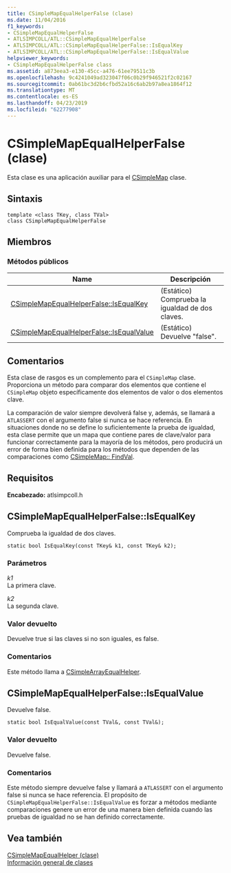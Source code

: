 ```yaml
---
title: CSimpleMapEqualHelperFalse (clase)
ms.date: 11/04/2016
f1_keywords:
- CSimpleMapEqualHelperFalse
- ATLSIMPCOLL/ATL::CSimpleMapEqualHelperFalse
- ATLSIMPCOLL/ATL::CSimpleMapEqualHelperFalse::IsEqualKey
- ATLSIMPCOLL/ATL::CSimpleMapEqualHelperFalse::IsEqualValue
helpviewer_keywords:
- CSimpleMapEqualHelperFalse class
ms.assetid: a873eea3-e130-45cc-a476-61ee79511c3b
ms.openlocfilehash: 9c4241049ad323047f06c0b29f946521f2c02167
ms.sourcegitcommit: 0ab61bc3d2b6cfbd52a16c6ab2b97a8ea1864f12
ms.translationtype: MT
ms.contentlocale: es-ES
ms.lasthandoff: 04/23/2019
ms.locfileid: "62277908"
---
```

# <a name="csimplemapequalhelperfalse-class"></a>CSimpleMapEqualHelperFalse (clase)

Esta clase es una aplicación auxiliar para el [CSimpleMap](../../atl/reference/csimplemap-class.md) clase.

## <a name="syntax"></a>Sintaxis

```
template <class TKey, class TVal>
class CSimpleMapEqualHelperFalse
```

## <a name="members"></a>Miembros

### <a name="public-methods"></a>Métodos públicos

|Name|Descripción|
|----------|-----------------|
|[CSimpleMapEqualHelperFalse::IsEqualKey](#isequalkey)|(Estático) Comprueba la igualdad de dos claves.|
|[CSimpleMapEqualHelperFalse::IsEqualValue](#isequalvalue)|(Estático) Devuelve "false".|

## <a name="remarks"></a>Comentarios

Esta clase de rasgos es un complemento para el `CSimpleMap` clase. Proporciona un método para comparar dos elementos que contiene el `CSimpleMap` objeto específicamente dos elementos de valor o dos elementos clave.

La comparación de valor siempre devolverá false y, además, se llamará a `ATLASSERT` con el argumento false si nunca se hace referencia. En situaciones donde no se define lo suficientemente la prueba de igualdad, esta clase permite que un mapa que contiene pares de clave/valor para funcionar correctamente para la mayoría de los métodos, pero producirá un error de forma bien definida para los métodos que dependen de las comparaciones como [CSimpleMap:: FindVal](../../atl/reference/csimplemap-class.md#findval).

## <a name="requirements"></a>Requisitos

**Encabezado:** atlsimpcoll.h

##  <a name="isequalkey"></a>  CSimpleMapEqualHelperFalse::IsEqualKey

Comprueba la igualdad de dos claves.

```
static bool IsEqualKey(const TKey& k1, const TKey& k2);
```

### <a name="parameters"></a>Parámetros

*k1*<br/>
La primera clave.

*k2*<br/>
La segunda clave.

### <a name="return-value"></a>Valor devuelto

Devuelve true si las claves si no son iguales, es false.

### <a name="remarks"></a>Comentarios

Este método llama a [CSimpleArrayEqualHelper](../../atl/reference/csimplearrayequalhelper-class.md).

##  <a name="isequalvalue"></a>  CSimpleMapEqualHelperFalse::IsEqualValue

Devuelve false.

```
static bool IsEqualValue(const TVal&, const TVal&);
```

### <a name="return-value"></a>Valor devuelto

Devuelve false.

### <a name="remarks"></a>Comentarios

Este método siempre devuelve false y llamará a `ATLASSERT` con el argumento false si nunca se hace referencia. El propósito de `CSimpleMapEqualHelperFalse::IsEqualValue` es forzar a métodos mediante comparaciones genere un error de una manera bien definida cuando las pruebas de igualdad no se han definido correctamente.

## <a name="see-also"></a>Vea también

[CSimpleMapEqualHelper (clase)](../../atl/reference/csimplemapequalhelper-class.md)<br/>
[Información general de clases](../../atl/atl-class-overview.md)
